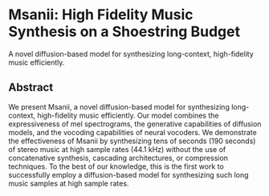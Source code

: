 # Msanii: High Fidelity Music Synthesis on a Shoestring Budget

A novel diffusion-based model for synthesizing long-context, high-fidelity music efficiently.

## Abstract

We present Msanii, a novel diffusion-based model for synthesizing long-context, high-fidelity music efficiently. Our model combines the expressiveness of mel spectrograms, the generative capabilities of diffusion models, and the vocoding capabilities of neural vocoders. We demonstrate the effectiveness of Msanii by synthesizing tens of seconds (190 seconds) of stereo music at high sample rates (44.1 kHz) without the use of concatenative synthesis, cascading architectures, or compression techniques. To the best of our knowledge, this is the first work to successfully employ a diffusion-based model for synthesizing such long music samples at high sample rates.
